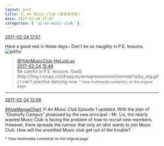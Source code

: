 ```yaml
---
layout: post
title: Yi An Music Club (易安音乐社)
date: 2017-02-24 17:57
categories: [ 'yi-an-music-club' ]
---
```


<div class="weibo-info">
  <a href="http://weibo.com/6094546964/Ex2k40n6e">2017-02-24 17:57</a>
</div>

Have a good rest in these days~ Don't be so naughty in P.E. lessons. ![pitiful](http://img.t.sinajs.cn/t4/appstyle/expression/ext/normal/af/kl_org.gif)

<!-- more -->

> <div class="weibo-post-name">
>   <a href="http://weibo.com/u/6117570574">@YiAnMusicClub-HeLuoLuo</a>
> </div>
> <div class="weibo-info">
>   <a href="http://weibo.com/6117570574/Ex1tP2PzW">2017-02-24 15:49</a>
> </div>
> Be careful in P.E. lessons. ![sad](http://img.t.sinajs.cn/t4/appstyle/expression/ext/normal/1a/bs_org.gif) I can't practise dancing now.  
> <small>* View multimedia content(s) on the original page.</small>

---

<div class="weibo-info">
  <a href="http://weibo.com/6094546964/Ex02e5UkU">2017-02-24 12:08</a>
</div>

[#AsiaMangaChart](http://weibo.com/p/10080853749b797703d2d251a740d8723d47cd) *Yi An Music Club* Episode 1 updated. With the plan of “Diversify Campus” proposed by the new principal – Mr. Liu, the nearly wasted Music Club is facing the problem of how to recruit new members. However, there spreads the rumour that only an idiot wants to join Music Club. How will the unsettled Music club get out of the trouble?

<small>* View multimedia content(s) on the original page.</small>
